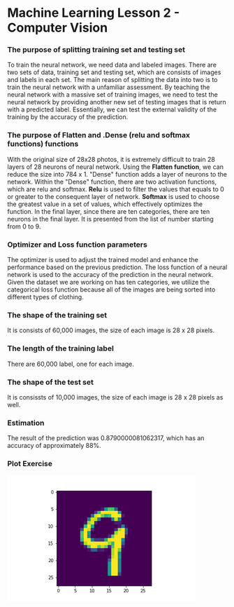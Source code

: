 # Machine Learning Lesson 2 - Computer Vision

### The purpose of splitting training set and testing set
To train the neural network, we need data and labeled images. There are two sets of data, training set and testing set, which are consists of images and labels in each set. The main reason of splitting the data into two is to train the neural network with a unfamiliar assessment. By teaching the neural network with a massive set of training images, we need to test the neural network by providing another new set of testing images that is return with a predicted label. Essentially, we can test the external validity of the training by the accuracy of the prediction. 

### The purpose of Flatten and .Dense (relu and softmax functions) functions
With the original size of 28x28 photos, it is extremely difficult to train 28 layers of 28 neurons of neural network. Using the **Flatten function**, we can reduce the size into 784 x 1. "Dense" function adds a layer of neurons to the network. Within the "Dense" function, there are two activation functions, which are relu and softmax. **Relu** is used to filter the values that equals to 0 or greater to the consequent layer of network. **Softmax** is used to choose the greatest value in a set of values, which effectively optimizes the function. In the final layer, since there are ten categories, there are ten neurons in the final layer. It is presented from the list of number starting from 0 to 9. 


### Optimizer and Loss function parameters
The optimizer is used to adjust the trained model and enhance the performance based on the previous prediction. The loss function of a neural network is used to the accuracy of the prediction in the neural network. Given the dataset we are working on has ten categories, we utilize the categorical loss function because all of the images are being sorted into different types of clothing.

### The shape of the training set
It is consists of 60,000 images, the size of each image is 28 x 28 pixels. 

### The length of the training label 
There are 60,000 label, one for each image. 

### The shape of the test set 
It is consissts of 10,000 images, the size of each image is 28 x 28 pixels as well. 

### Estimation
The result of the prediction was 0.8790000081062317, which has an accuracy of approximately 88%.  

### Plot Exercise 
![Histogram](test_image.png)
